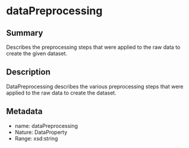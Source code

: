 <!-- Automatically generated by spec-parser v2.0.0 on 2023-12-27T15:02:03.969017+00:00 -->
<!-- SPDX-License-Identifier: Community-Spec-1.0 -->

# dataPreprocessing

## Summary

Describes the preprocessing steps that were applied to the raw data to create the given dataset.


## Description

DataPreprocessing describes the various preprocessing steps
that were applied to the raw data to create the dataset.


## Metadata

- name: dataPreprocessing
- Nature: DataProperty
- Range: xsd:string




